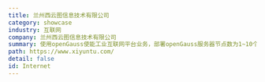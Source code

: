 ```yaml
---
title: 兰州西云图信息技术有限公司
category: showcase
industry: 互联网
company: 兰州西云图信息技术有限公司
summary: 使用openGauss使能工业互联网平台业务，部署openGauss服务器节点数为1~10个。
path: https://www.xiyuntu.com/
detail: false
id: Internet
---
```

